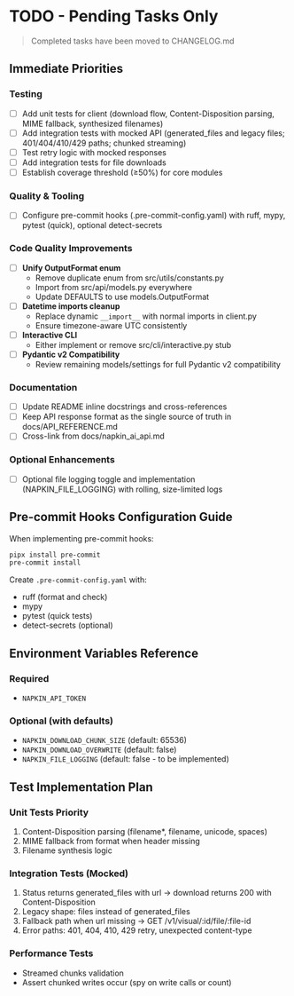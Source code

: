 # TODO - Pending Tasks Only

> Completed tasks have been moved to CHANGELOG.md

## Immediate Priorities

### Testing
- [ ] Add unit tests for client (download flow, Content-Disposition parsing, MIME fallback, synthesized filenames)
- [ ] Add integration tests with mocked API (generated_files and legacy files; 401/404/410/429 paths; chunked streaming)
- [ ] Test retry logic with mocked responses
- [ ] Add integration tests for file downloads
- [ ] Establish coverage threshold (≥50%) for core modules

### Quality & Tooling
- [ ] Configure pre-commit hooks (.pre-commit-config.yaml) with ruff, mypy, pytest (quick), optional detect-secrets

### Code Quality Improvements
- [ ] **Unify OutputFormat enum**
  - Remove duplicate enum from src/utils/constants.py
  - Import from src/api/models.py everywhere
  - Update DEFAULTS to use models.OutputFormat
- [ ] **Datetime imports cleanup**
  - Replace dynamic `__import__` with normal imports in client.py
  - Ensure timezone-aware UTC consistently
- [ ] **Interactive CLI**
  - Either implement or remove src/cli/interactive.py stub
- [ ] **Pydantic v2 Compatibility**
  - Review remaining models/settings for full Pydantic v2 compatibility

### Documentation
- [ ] Update README inline docstrings and cross-references
- [ ] Keep API response format as the single source of truth in docs/API_REFERENCE.md
- [ ] Cross-link from docs/napkin_ai_api.md

### Optional Enhancements
- [ ] Optional file logging toggle and implementation (NAPKIN_FILE_LOGGING) with rolling, size-limited logs

## Pre-commit Hooks Configuration Guide

When implementing pre-commit hooks:
```bash
pipx install pre-commit
pre-commit install
```

Create `.pre-commit-config.yaml` with:
- ruff (format and check)
- mypy
- pytest (quick tests)
- detect-secrets (optional)

## Environment Variables Reference

### Required
- `NAPKIN_API_TOKEN`

### Optional (with defaults)
- `NAPKIN_DOWNLOAD_CHUNK_SIZE` (default: 65536)
- `NAPKIN_DOWNLOAD_OVERWRITE` (default: false)
- `NAPKIN_FILE_LOGGING` (default: false - to be implemented)

## Test Implementation Plan

### Unit Tests Priority
1. Content-Disposition parsing (filename*, filename, unicode, spaces)
2. MIME fallback from format when header missing
3. Filename synthesis logic

### Integration Tests (Mocked)
1. Status returns generated_files with url → download returns 200 with Content-Disposition
2. Legacy shape: files instead of generated_files
3. Fallback path when url missing → GET /v1/visual/:id/file/:file-id
4. Error paths: 401, 404, 410, 429 retry, unexpected content-type

### Performance Tests
- Streamed chunks validation
- Assert chunked writes occur (spy on write calls or count)